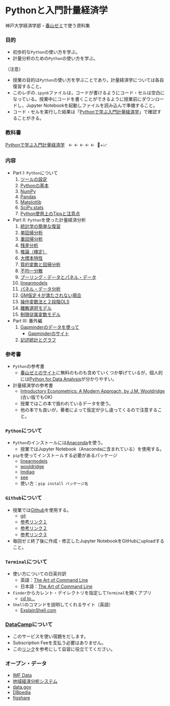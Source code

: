 # Pythonと入門計量経済学

神戸大学経済学部・[春山ゼミ](https://haruyama-kobeu.github.io)で使う資料集

### 目的
* 初歩的な`Python`の使い方を学ぶ。
* 計量分析のための`Python`の使い方を学ぶ。

（注意）

* 授業の目的は`Python`の使い方を学ぶことであり，計量経済学については各自復習すること。
* このレポの`.ipynb`ファイルは，コードが書けるようにコード・セルは空白になっている。授業中にコードを書くことができるように授業前にダウンロードし，Jupyter Notebookを起動しファイルを読み込んで準備すること。
* コード・セルを実行した結果は「[Pythonで学ぶ入門計量経済学](https://spring-book.github.io/py4etrics/index.html)」で確認することがきる。

### 教科書
[Pythonで学ぶ入門計量経済学](https://spring-book.github.io/py4etrics/index.html) &nbsp; ← ← ← ← ←  &nbsp;:snake:+:chart_with_upwards_trend:

### 内容
* Part I: `Python`について
  1. [ツールの設定](https://haruyama-kobeu.github.io/book_etrics/docs/0_Preparations.html)
  1. [Pythonの基本](https://haruyama-kobeu.github.io/book_etrics/docs/1_Python_Basics.html)
  1. [NumPy](https://haruyama-kobeu.github.io/book_etrics/docs/2_NumPy.html)
  1. [Pandas](https://haruyama-kobeu.github.io/book_etrics/docs/3_Pandas.html)
  1. [Matplotlib](https://haruyama-kobeu.github.io/book_etrics/docs/4_Matplotlib.html)
  1. [SciPy.stats](https://haruyama-kobeu.github.io/book_etrics/docs/5_SciPy_stats.html)
  1. [Python使用上のTipsと注意点](https://haruyama-kobeu.github.io/book_etrics/docs/6_things_to_note.html)
* Part II: `Python`を使った計量経済分析
  1. [統計学の簡単な復習](https://haruyama-kobeu.github.io/book_etrics/docs/7_Review_of_Statistics.html)
  1. [単回帰分析](https://haruyama-kobeu.github.io/book_etrics/docs/8_Simple_Regression.html)
  1. [重回帰分析](https://haruyama-kobeu.github.io/book_etrics/docs/9_Multiple_Regression.html)
  1. [残差分析](https://haruyama-kobeu.github.io/book_etrics/docs/10_Residuals.html)
  1. [推論（検定）](https://haruyama-kobeu.github.io/book_etrics/docs/11_Inference.html)
  1. [大標本特性](https://haruyama-kobeu.github.io/book_etrics/docs/12_Asymptotics.html)
  1. [質的変数と回帰分析](https://haruyama-kobeu.github.io/book_etrics/docs/13_Dummies.html)
  1. [不均一分散](https://haruyama-kobeu.github.io/book_etrics/docs/14_Heteroskedasticity.html)
  1. [プーリング・データとパネル・データ](https://haruyama-kobeu.github.io/book_etrics/docs/15_Pooling.html)
  1. [linearmodels](https://haruyama-kobeu.github.io/book_etrics/docs/16_linearmodels.html)
  1. [パネル・データ分析](https://haruyama-kobeu.github.io/book_etrics/docs/17_Panel.html)
  1. [GM仮定４が満たされない場合](https://haruyama-kobeu.github.io/book_etrics/docs/18_Zero_Conditional_Mean.html)
  1. [操作変数法と２段階OLS](https://haruyama-kobeu.github.io/book_etrics/docs/19_IV2SLS.html)
  1. [離散選択モデル](https://haruyama-kobeu.github.io/book_etrics/docs/20_LogitProbit.html)
  1. [制限従属変数モデル](https://haruyama-kobeu.github.io/book_etrics/docs/21_TruncregTobitHeckit.html)
* Part III: 番外編
  1. [Gapminderのデータを使って](https://haruyama-kobeu.github.io/book_etrics/docs/Gapminder.html)
      * [Gapminderのサイト](https://www.gapminder.org)
  1. [記述統計とグラフ](https://haruyama-kobeu.github.io/book_etrics/docs/Descriptive_stats_vs_Graphs.html)

### 参考書
* `Python`の参考書
  * [春山ゼミのサイト](https://haruyama-kobeu.github.io/#Python)に無料のものも含めていくつか挙げているが，個人的には[Python for Data Analysis](https://op.lib.kobe-u.ac.jp/opac/opac_search/?lang=0&amode=2&cmode=0&smode=0&kywd=Python+for+Data+Analysis)が分かりやすい。
* 計量経済学の参考書
  * [Introductory Econometrics: A Modern Approach, by J.M. Wooldridge](https://op.lib.kobe-u.ac.jp/opac/opac_search/?lang=0&amode=2&cmode=0&smode=0&kywd=Introductory+Econometrics%3A+A+Modern+Approach) (古い版でもOK)
  * 授業ではこの本で扱われているデータを使う。
  * 他の本でも良いが，著者によって仮定が少し違ってくるので注意すること。

### `Python`について
* `Python`のインストールには[Anaconda](https://www.anaconda.com/distribution/)を使う。
  * 授業ではJupyter Notebook（Anacondaに含まれている）を使用する。
* `pip`を使ってインストールする必要があるパッケージ
  * [linearmodels](https://pypi.org/project/linearmodels/)
  * [wooldridge](https://pypi.org/project/wooldridge/)
  * [lmdiag](https://pypi.org/project/lmdiag/)
  * [see](https://pypi.org/project/see/)
  * 使い方：`pip install バッケージ名`

### `Github`について
* 授業では[Github](https://github.com)を使用する。
  * [git](https://git-scm.com)
  * [参考リンク１](https://happygitwithr.com/install-git.html)
  * [参考リンク２](https://employment.en-japan.com/engineerhub/entry/2017/01/31/110000)
  * [参考リンク３](https://qiita.com/nnahito/items/565f8755e70c51532459)
* 毎回ゼミ終了後に作成・修正したJupyter NotebookをGitHubにuploadすること。

### `Terminal`について
* 使い方についての日英対訳
  * 英語：[The Art of Command Line](https://github.com/jlevy/the-art-of-command-line)
  * 日本語：[The Art of Command Line](https://github.com/jlevy/the-art-of-command-line/blob/master/README-ja.md)
* `Finder`からカレント・デイレクトリを指定して`Terminal`を開くアプリ
  * [cd to...](https://github.com/jbtule/cdto)
* `Shell`のコマンドを説明してくれるサイト（英語）
  * [ExplainShell.com](https://explainshell.com)

### [DataCamp](https://www.datacamp.com)について
* このサービスを使い宿題をだします。
* Subscription Feeを支払う必要はありません。
* この[リンク](https://haruyama-kobeu.github.io/#DataCamp)を参考にして自習に役立ててください。

### オープン・データ
* [IMF Data](https://data.imf.org/?sk=388dfa60-1d26-4ade-b505-a05a558d9a42)
* [地域経済分析システム](https://resas.go.jp/)
* [data.gov](https://www.data.gov)
* [DBpedia](https://wiki.dbpedia.org)
* [figshare](https://figshare.com)
